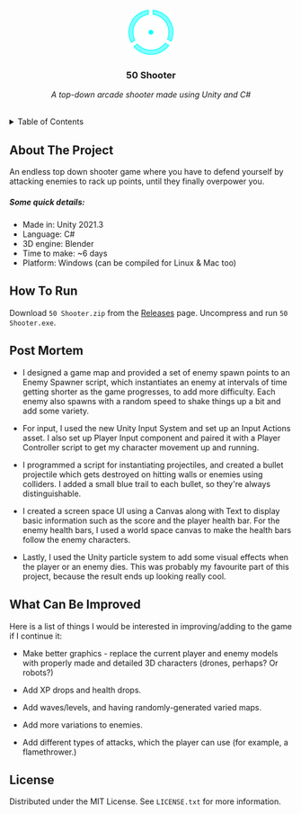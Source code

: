 <br/>
<div align="center">
  <img src="icon.png" alt="Logo" width="80" height="80">
  <h3 align="center">50 Shooter</h3>
  <p align="center"><i>A top-down arcade shooter made using Unity and C#</i></p>
</div>
</br>
<details>
  <summary>Table of Contents</summary>
  <ol>
    <li><a href="#about-the-project">About The Project</a></li>
    <li><a href="#how-to-run">How To Run</a></li>
    <li><a href="#post-mortem">Post Mortem</a></li>
    <li><a href="#how-to-run">What Can Be Improved</a></li>
    <li><a href="#license">License</a></li>
  </ol>
</details>

## About The Project

An endless top down shooter game where you have to defend yourself by attacking enemies to rack up points, until they finally overpower you. 

##### Some quick details:

- Made in: Unity 2021.3
- Language: C#
- 3D engine: Blender
- Time to make: ~6 days
- Platform: Windows (can be compiled for Linux & Mac too)

## How To Run
Download `50 Shooter.zip` from the [Releases](https://github.com/ArcticKangaroo/50-Shooter/releases/) page. Uncompress and run `50 Shooter.exe`.

## Post Mortem
- I designed a game map and provided a set of enemy spawn points to an Enemy Spawner script, which instantiates an enemy at intervals of time getting shorter as the game progresses, to add more difficulty. Each enemy also spawns with a random speed to shake things up a bit and add some variety.

- For input, I used the new Unity Input System and set up an Input Actions asset. I also set up Player Input component and paired it with a Player Controller script to get my character movement up and running.

- I programmed a script for instantiating projectiles, and created a bullet projectile which gets destroyed on hitting walls or enemies using colliders. I added a small blue trail to each bullet, so they're always distinguishable.

- I created a screen space UI using a Canvas along with Text to display basic information such as the score and the player health bar. For the enemy health bars, I used a world space canvas to make the health bars follow the enemy characters.

- Lastly, I used the Unity particle system to add some visual effects when the player or an enemy dies. This was probably my favourite part of this project, because the result ends up looking really cool.


## What Can Be Improved
Here is a list of things I would be interested in improving/adding to the game if I continue it:

- Make better graphics - replace the current player and enemy models with properly made and detailed 3D characters (drones, perhaps? Or robots?)

- Add XP drops and health drops.

- Add waves/levels, and having randomly-generated varied maps.

- Add more variations to enemies.

- Add different types of attacks, which the player can use (for example, a flamethrower.)

## License
Distributed under the MIT License. See `LICENSE.txt` for more information.
